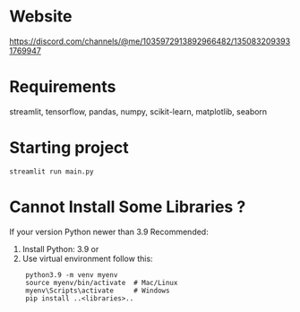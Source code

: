# Website
https://discord.com/channels/@me/1035972913892966482/1350832093931769947

# Requirements
streamlit, tensorflow, pandas, numpy, scikit-learn, matplotlib, seaborn

# Starting project
```
streamlit run main.py
```

# Cannot Install Some Libraries ?
If your version Python newer than 3.9
Recommended: 
1. Install Python: 3.9
or 
2. Use virtual environment follow this:
```
    python3.9 -m venv myenv
    source myenv/bin/activate  # Mac/Linux
    myenv\Scripts\activate     # Windows
    pip install ..<libraries>..
```